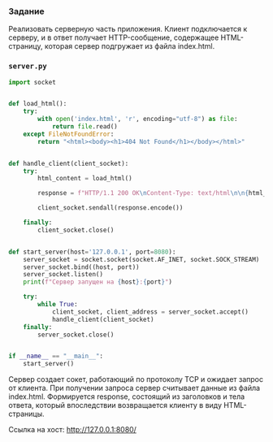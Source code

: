 ### Задание

Реализовать серверную часть приложения. Клиент подключается к серверу, и в ответ получает HTTP-сообщение, содержащее HTML-страницу, которая сервер подгружает из файла index.html.
### `server.py`

```python
import socket


def load_html():
    try:
        with open('index.html', 'r', encoding="utf-8") as file:
            return file.read()
    except FileNotFoundError:
        return "<html><body><h1>404 Not Found</h1></body></html>"


def handle_client(client_socket):
    try:
        html_content = load_html()

        response = f"HTTP/1.1 200 OK\nContent-Type: text/html\n\n{html_content}"

        client_socket.sendall(response.encode())

    finally:
        client_socket.close()


def start_server(host='127.0.0.1', port=8080):
    server_socket = socket.socket(socket.AF_INET, socket.SOCK_STREAM)
    server_socket.bind((host, port))
    server_socket.listen()
    print(f"Сервер запущен на {host}:{port}")

    try:
        while True:
            client_socket, client_address = server_socket.accept()
            handle_client(client_socket)
    finally:
        server_socket.close()


if __name__ == "__main__":
    start_server()

```

Сервер создает сокет, работающий по протоколу TCP и ожидает запрос от клиента. При получении запроса сервер считывает данные из файла index.html. Формируется response, состоящий из заголовков и тела ответа, который впоследствии возвращается клиенту в виду HTML-страницы.

Ссылка на хост: http://127.0.0.1:8080/